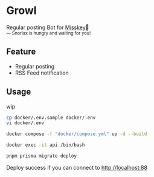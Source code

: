 # Growl

Regular posting Bot for [Misskey](https://misskey-hub.net/):bell:\
<small>― Snorlax is hungry and waiting for you!</small>

## Feature

- Regular posting
- RSS Feed notification

## Usage

wip

```bash
cp docker/.env.sample docker/.env
vi docker/.env
```

```bash
docker compose -f "docker/compose.yml" up -d --build
```

```bash
docker exec -it api /bin/bash
```

```bash
pnpm prisma migrate deploy
```

Deploy success if you can connect to <http://localhost:88>
